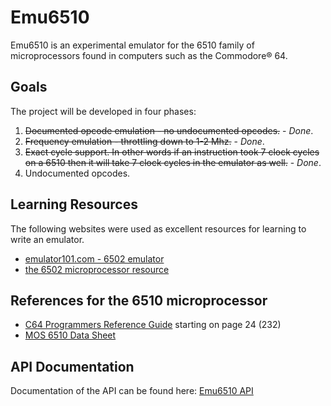 # Emu6510

Emu6510 is an experimental emulator for the 6510 family of microprocessors found in computers
such as the Commodore® 64.

## Goals

The project will be developed in four phases:

1) ~~Documented opcode emulation - no undocumented opcodes.~~ - _Done_.
2) ~~Frequency emulation - throttling down to 1-2 Mhz.~~ - _Done_.
3) ~~Exact cycle support.  In other words if an instruction took 7 clock
cycles on a 6510 then it will take 7 clock cycles in the emulator as well.~~ - _Done_.
4) Undocumented opcodes.

## Learning Resources

The following websites were used as excellent resources for learning to write an emulator.

- [emulator101.com - 6502 emulator](http://www.emulator101.com/6502-emulator.html)
- [the 6502 microprocessor resource](http://www.6502.org)

## References for the 6510 microprocessor

- [C64 Programmers Reference Guide](https://www.commodore.ca/wp-content/uploads/2018/11/c64-programmers_reference_guide-05-basic_to_machine_language.pdf) starting on page 24 (232)
- [MOS 6510 Data Sheet](http://archive.6502.org/datasheets/mos_6510_mpu.pdf)

## API Documentation

Documentation of the API can be found here: [Emu6510 API](http://galenrhodes.com/Emu6510/)
